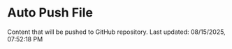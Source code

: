 # Auto Push File

Content that will be pushed to GitHub repository.
Last updated: 08/15/2025, 07:52:18 PM
